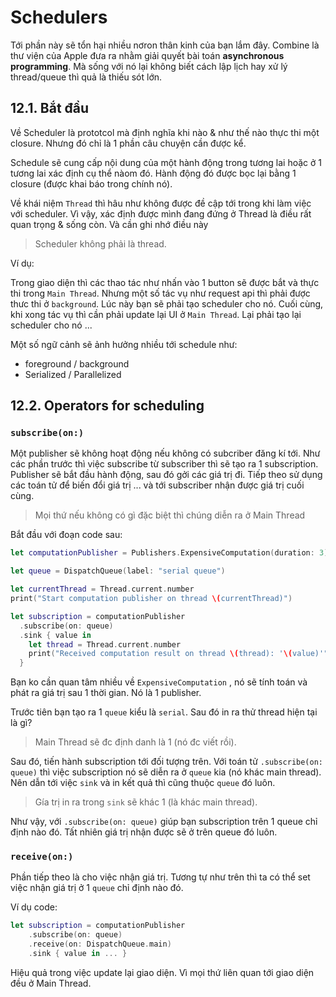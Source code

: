 # Schedulers

Tới phần này sẽ tổn hại nhiều nơron thân kinh của bạn lắm đây. Combine là thư viện của Apple đưa ra nhằm giải quyết bài toán **asynchronous programming**. Mà sống với nó lại không biết cách lập lịch hay xử lý thread/queue thì quả là thiếu sót lớn.

## 12.1. Bắt đầu

Về Scheduler là prototcol mà định nghĩa khi nào & như thế nào thực thi một closure. Nhưng đó chỉ là 1 phần câu chuyện cần được kể. 

Schedule sẽ cung cấp nội dung của một hành động trong tương lai hoặc ở 1 tương lai xác định cụ thể nàom đó. Hành động đó được bọc lại bằng 1 closure (được khai báo trong chính nó).

Về khái niệm `Thread` thì hâu như không được đề cập tới trong khi làm việc với scheduler. Vì vậy, xác định được mình đang đứng ở Thread là điều rất quan trọng & sống còn. Và cần ghi nhớ điều này

> Scheduler không phải là thread.

Ví dụ:

Trong giao diện thì các thao tác như nhấn vào 1 button sẽ được bắt và thực thi trong `Main Thread`. Nhưng một số tác vụ như request api thì phải được thưc thi ở `background`. Lúc này bạn sẽ phải tạo scheduler cho nó. Cuối cùng, khi xong tác vụ thì cần phải update lại UI ở `Main Thread`. Lại phải tạo lại scheduler cho nó ...

Một số ngữ cảnh sẽ ảnh hưởng nhiều tới schedule như:

* foreground / background
* Serialized / Parallelized

## 12.2. Operators for scheduling

### `subscribe(on:)`

Một publisher sẽ không hoạt động nếu không có subcriber đăng kí tới. Như các phần trước thì việc subscribe từ subscriber thì sẽ tạo ra 1 subscription. Publisher sẽ bắt đầu hành động, sau đó gởi các giá trị đi. Tiếp theo sử dụng các toán tử để biến đổi giá trị ... và tới subscriber nhận được giá trị cuối cùng.

> Mọi thứ nếu không có gì đặc biệt thì chúng diễn ra ở Main Thread

 Bắt đầu với đoạn code sau:

```swift
let computationPublisher = Publishers.ExpensiveComputation(duration: 3)

let queue = DispatchQueue(label: "serial queue")

let currentThread = Thread.current.number
print("Start computation publisher on thread \(currentThread)")

let subscription = computationPublisher
  .subscribe(on: queue)
  .sink { value in
    let thread = Thread.current.number
    print("Received computation result on thread \(thread): '\(value)'")
  }
```

Bạn ko cần quan tâm nhiều về `ExpensiveComputation` , nó sẽ tính toán và phát ra giá trị sau 1 thời gian. Nó là 1 publisher.

Trước tiên bạn tạo ra 1 `queue` kiểu là `serial`. Sau đó in ra thử thread hiện tại là gì?

> Main Thread sẽ đc định danh là 1 (nó đc viết rồi).

Sau đó, tiến hành subscription tới đối tượng trên.  Với toán tử `.subscribe(on: queue)` thì việc subscription nó sẽ diễn ra ở `queue` kia (nó khác main thread). Nên dẫn tới việc `sink` và in kết quả thì cũng thuộc `queue` đó luôn.

> Gía trị in ra trong `sink` sẽ khác 1 (là khác main thread).

Như vậy, với `.subscribe(on: queue)` giúp bạn subscription trên 1 queue chỉ định nào đó. Tất nhiên giá trị nhận được sẽ ở trên queue đó luôn.

### `receive(on:)`

Phần tiếp theo là cho việc nhận giá trị. Tương tự như trên thì ta có thể set việc nhận giá trị ở 1 `queue` chỉ định nào đó.

Ví dụ code:

```swift
let subscription = computationPublisher 
	.subscribe(on: queue)
	.receive(on: DispatchQueue.main) 
	.sink { value in ... }
```

Hiệu quả trong việc update lại giao diện. Vì mọi thứ liên quan tới giao diện đều ở Main Thread.

